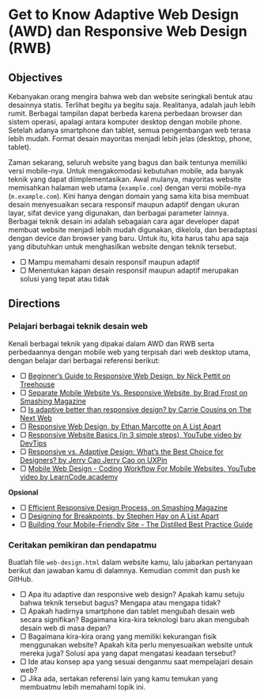 # Get to Know Adaptive Web Design (AWD) dan Responsive Web Design (RWB)

## Objectives

Kebanyakan orang mengira bahwa web dan website seringkali bentuk atau desainnya statis. Terlihat begitu ya begitu saja. Realitanya, adalah jauh lebih rumit. Berbagai tampilan dapat berbeda karena perbedaan browser dan sistem operasi, apalagi antara komputer desktop dengan mobile phone. Setelah adanya smartphone dan tablet, semua pengembangan web terasa lebih mudah. Format desain mayoritas menjadi lebih jelas (desktop, phone, tablet).

Zaman sekarang, seluruh website yang bagus dan baik tentunya memiliki versi mobile-nya. Untuk mengakomodasi kebutuhan mobile, ada banyak teknik yang dapat diimplementasikan. Awal mulanya, mayoritas website memisahkan halaman web utama (`example.com`) dengan versi mobile-nya (`m.example.com`). Kini hanya dengan domain yang sama kita bisa membuat desain menyesuaikan secara responsif maupun adaptif dengan ukuran layar, sifat device yang digunakan, dan berbagai parameter lainnya. Berbagai teknik desain ini adalah sebagaian cara agar developer dapat membuat website menjadi lebih mudah digunakan, dikelola, dan beradaptasi dengan device dan browser yang baru. Untuk itu, kita harus tahu apa saja yang dibutuhkan untuk menghasilkan website dengan teknik tersebut.

- ▢ Mampu memahami desain responsif maupun adaptif
- ▢ Menentukan kapan desain responsif maupun adaptif merupakan solusi yang tepat atau tidak

## Directions

### Pelajari berbagai teknik desain web

Kenali berbagai teknik yang dipakai dalam AWD dan RWB serta perbedaannya dengan mobile web yang terpisah dari web desktop utama, dengan belajar dari berbagai referensi berikut:

- ▢ [Beginner’s Guide to Responsive Web Design, by Nick Pettit on Treehouse](http://blog.teamtreehouse.com/beginners-guide-to-responsive-web-design)
- ▢ [Separate Mobile Website Vs. Responsive Website, by Brad Frost on Smashing Magazine](https://www.smashingmagazine.com/2012/08/separate-mobile-website-vs-responsive-website-presidential-smackdown-edition)
- ▢ [Is adaptive better than responsive design? by Carrie Cousins on The Next Web](http://thenextweb.com/dd/2015/09/01/is-adaptive-better-than-responsive-design)
- ▢ [Responsive Web Design, by Ethan Marcotte on A List Apart](http://alistapart.com/article/responsive-web-design)
- ▢ [Responsive Website Basics (in 3 simple steps), YouTube video by DevTips](https://www.youtube.com/watch?v=h3IdEqpjMvQ)
- ▢ [Responsive vs. Adaptive Design: What’s the Best Choice for Designers? by Jerry Cao Jerry Cao on UXPin](https://www.uxpin.com/studio/blog/responsive-vs-adaptive-design-whats-best-choice-designers)
- ▢ [Mobile Web Design - Coding Workflow For Mobile Websites, YouTube video by LearnCode.academy](https://www.youtube.com/watch?v=D25OVUVBVt8)

**Opsional**

- ▢ [Efficient Responsive Design Process, on Smashing Magazine](https://www.smashingmagazine.com/2016/02/efficient-responsive-design-process)
- ▢ [Designing for Breakpoints, by Stephen Hay on A List Apart](http://alistapart.com/article/designing-for-breakpoints)
- ▢ [Building Your Mobile-Friendly Site - The Distilled Best Practice Guide](https://www.distilled.net/training/mobile-seo-guide)

### Ceritakan pemikiran dan pendapatmu

Buatlah file `web-design.html` dalam website kamu, lalu jabarkan pertanyaan berikut dan jawaban kamu di dalamnya. Kemudian commit dan push ke GitHub.

- ▢ Apa itu adaptive dan responsive web design? Apakah kamu setuju bahwa teknik tersebut bagus? Mengapa atau mengapa tidak?
- ▢ Apakah hadirnya smartphone dan tablet mengubah desain web secara signifikan? Bagaimana kira-kira teknologi baru akan mengubah desain web di masa depan?
- ▢ Bagaimana kira-kira orang yang memiliki kekurangan fisik menggunakan website? Apakah kita perlu menyesuaikan website untuk mereka juga? Solusi apa yang dapat mengatasi keadaan tersebut?
- ▢ Ide atau konsep apa yang sesuai denganmu saat mempelajari desain web?
- ▢ Jika ada, sertakan referensi lain yang kamu temukan yang membuatmu lebih memahami topik ini.
